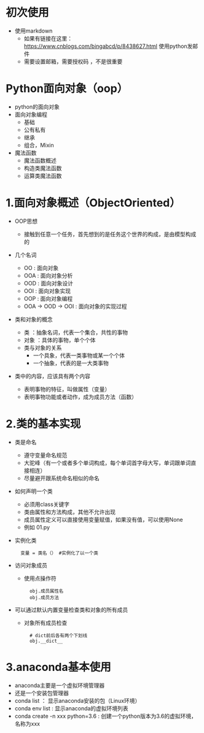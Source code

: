 # 初次使用
- 使用markdown
  - 如果有链接在这里：https://www.cnblogs.com/bingabcd/p/8438627.html
使用python发邮件
  - 需要设置邮箱，需要授权码 ，不是很重要

# Python面向对象（oop）
- python的面向对象
- 面向对象编程
    - 基础
    - 公有私有
    - 继承
    - 组合，Mixin
- 魔法函数
    - 魔法函数概述
    - 构造类魔法函数
    - 运算类魔法函数   
# 1.面向对象概述（ObjectOriented）
- OOP思想
    - 接触到任意一个任务，首先想到的是任务这个世界的构成，是由模型构成的
- 几个名词
    - OO : 面向对象
    - OOA : 面向对象分析
    - OOD : 面向对象设计 
    - OOI : 面向对象实现
    - OOP : 面向对象编程
    - OOA -> OOD -> OOI : 面向对象的实现过程  
    
- 类和对象的概念
    - 类 ：抽象名词，代表一个集合，共性的事物
    - 对象 ：具体的事物，单个个体
    - 类与对象的关系
        - 一个具象，代表一类事物或某一个个体
        - 一个抽象，代表的是一大类事物
- 类中的内容，应该具有两个内容
    - 表明事物的特征，叫做属性（变量）
    - 表明事物功能或者动作，成为成员方法（函数）
    
# 2.类的基本实现
- 类是命名
    - 遵守变量命名规范
    - 大驼峰（有一个或者多个单词构成，每个单词首字母大写，单词跟单词直接相连）
    - 尽量避开跟系统命名相似的命名
- 如何声明一个类
    - 必须用class关键字
    - 类由属性和方法构成，其他不允许出现
    - 成员属性定义可以直接使用变量赋值，如果没有值，可以使用None
    - 例如 01.py
- 实例化类
    
        变量 = 类名（） #实例化了以一个类
        
- 访问对象成员
    - 使用点操作符
    
            obj.成员属性名
            obj.成员方法
- 可以通过默认内置变量检查类和对象的所有成员
    - 对象所有成员检查
    
            # dict前后各有两个下划线
            obj.__dict__
            
    
# 3.anaconda基本使用
- anaconda主要是一个虚拟环境管理器
- 还是一个安装包管理器
- conda list ： 显示anaconda安装的包（Linux环境）
- conda env list : 显示anaconda的虚拟环境列表
- conda create -n xxx python=3.6  : 创建一个python版本为3.6的虚拟环境，名称为xxx